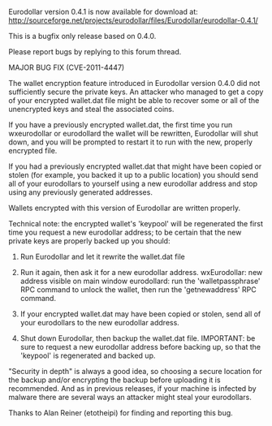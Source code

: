 Eurodollar version 0.4.1 is now available for download at:
http://sourceforge.net/projects/eurodollar/files/Eurodollar/eurodollar-0.4.1/

This is a bugfix only release based on 0.4.0.

Please report bugs by replying to this forum thread.

MAJOR BUG FIX  (CVE-2011-4447)

The wallet encryption feature introduced in Eurodollar version 0.4.0 did not sufficiently secure the private keys. An attacker who
managed to get a copy of your encrypted wallet.dat file might be able to recover some or all of the unencrypted keys and steal the
associated coins.

If you have a previously encrypted wallet.dat, the first time you run wxeurodollar or eurodollard the wallet will be rewritten, Eurodollar will
shut down, and you will be prompted to restart it to run with the new, properly encrypted file.

If you had a previously encrypted wallet.dat that might have been copied or stolen (for example, you backed it up to a public
location) you should send all of your eurodollars to yourself using a new eurodollar address and stop using any previously generated addresses.

Wallets encrypted with this version of Eurodollar are written properly.

Technical note: the encrypted wallet's 'keypool' will be regenerated the first time you request a new eurodollar address; to be certain that the
new private keys are properly backed up you should:

1. Run Eurodollar and let it rewrite the wallet.dat file

2. Run it again, then ask it for a new eurodollar address.
wxEurodollar: new address visible on main window
eurodollard: run the 'walletpassphrase' RPC command to unlock the wallet,  then run the 'getnewaddress' RPC command.

3. If your encrypted wallet.dat may have been copied or stolen, send all of your eurodollars to the new eurodollar address.

4. Shut down Eurodollar, then backup the wallet.dat file.
IMPORTANT: be sure to request a new eurodollar address before backing up, so that the 'keypool' is regenerated and backed up.

"Security in depth" is always a good idea, so choosing a secure location for the backup and/or encrypting the backup before uploading it is recommended. And as in previous releases, if your machine is infected by malware there are several ways an attacker might steal your eurodollars.

Thanks to Alan Reiner (etotheipi) for finding and reporting this bug.
